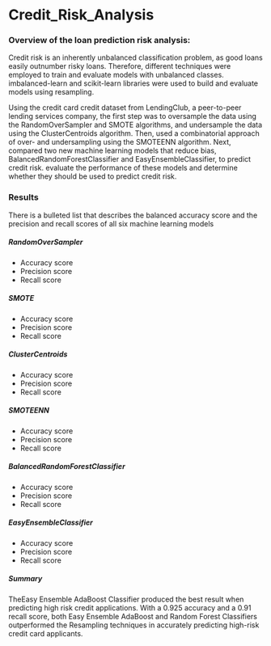 # Credit_Risk_Analysis

### Overview of the loan prediction risk analysis:
Credit risk is an inherently unbalanced classification problem, as good loans easily outnumber risky loans. Therefore, different techniques were employed to train and evaluate models with unbalanced classes. imbalanced-learn and scikit-learn libraries were used to build and evaluate models using resampling. 

Using the credit card credit dataset from LendingClub, a peer-to-peer lending services company, the first step was to oversample the data using the RandomOverSampler and SMOTE algorithms, and undersample the data using the ClusterCentroids algorithm. Then, used a combinatorial approach of over- and undersampling using the SMOTEENN algorithm. Next, compared two new machine learning models that reduce bias, BalancedRandomForestClassifier and EasyEnsembleClassifier, to predict credit risk. evaluate the performance of these models and determine whether they should be used to predict credit risk.

### Results
There is a bulleted list that describes the balanced accuracy score and the precision and recall scores of all six machine learning models

##### RandomOverSampler
- Accuracy score
- Precision score
- Recall score
##### SMOTE
- Accuracy score
- Precision score
- Recall score
##### ClusterCentroids
- Accuracy score
- Precision score
- Recall score
##### SMOTEENN
- Accuracy score
- Precision score
- Recall score
##### BalancedRandomForestClassifier
- Accuracy score
- Precision score
- Recall score
##### EasyEnsembleClassifier
- Accuracy score
- Precision score
- Recall score

##### Summary
TheEasy Ensemble AdaBoost Classifier produced the best result when predicting high risk credit applications. With a 0.925 accuracy and a 0.91 recall score, both Easy Ensemble AdaBoost and Random Forest Classifiers outperformed the Resampling techniques in accurately predicting high-risk credit card applicants.


